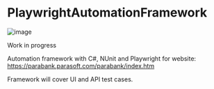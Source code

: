 # PlaywrightAutomationFramework

![image](https://github.com/ArturPrzybyloo/PlaywrightAutomationFramework/assets/46795587/ff1eadd5-ffa4-418c-a3f1-1a41c1e249b5)

Work in progress

Automation framework with C#, NUnit and Playwright for website:
https://parabank.parasoft.com/parabank/index.htm

Framework will cover UI and API test cases.
